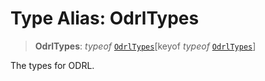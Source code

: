 # Type Alias: OdrlTypes

> **OdrlTypes**: *typeof* [`OdrlTypes`](../variables/OdrlTypes.md)\[keyof *typeof* [`OdrlTypes`](../variables/OdrlTypes.md)\]

The types for ODRL.
